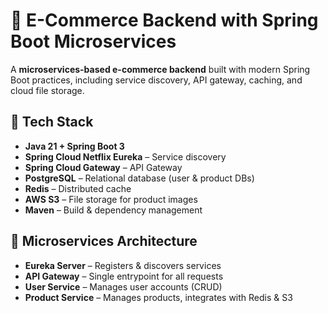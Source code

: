 # 🛒 E-Commerce Backend with Spring Boot Microservices

A **microservices-based e-commerce backend** built with modern Spring Boot practices, including service discovery, API gateway, caching, and cloud file storage.

## 🚀 Tech Stack
- **Java 21 + Spring Boot 3**
- **Spring Cloud Netflix Eureka** – Service discovery
- **Spring Cloud Gateway** – API Gateway
- **PostgreSQL** – Relational database (user & product DBs)
- **Redis** – Distributed cache
- **AWS S3** – File storage for product images
- **Maven** – Build & dependency management

## 🧩 Microservices Architecture
- **Eureka Server** – Registers & discovers services
- **API Gateway** – Single entrypoint for all requests
- **User Service** – Manages user accounts (CRUD)
- **Product Service** – Manages products, integrates with Redis & S3

